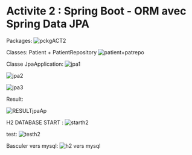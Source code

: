 # Activite 2 : Spring Boot - ORM avec Spring Data JPA

Packages:
![pckgACT2](https://user-images.githubusercontent.com/94021293/228458705-81af5001-53de-405a-9f09-775e15f599e8.png)

Classes: Patient + PatientRepository
![patient+patrepo](https://user-images.githubusercontent.com/94021293/228458785-5995f935-529f-4624-9d5c-0374ca4b9a4a.png)

Classe JpaApplication:
![jpa1](https://user-images.githubusercontent.com/94021293/228458901-e780ebd2-82ed-4584-8c08-ef6943514146.png)

![jpa2](https://user-images.githubusercontent.com/94021293/228458920-8fddabfc-d56f-4524-8044-ee9bf8df014c.png)

![jpa3](https://user-images.githubusercontent.com/94021293/228458932-3e254920-e884-48ab-8961-8a096cd2c941.png)

Result:

![RESULTjpaAp](https://user-images.githubusercontent.com/94021293/228458965-7eb277dc-4569-4663-ad60-0e8bd2ab3067.png)


H2 DATABASE START :
![starth2](https://user-images.githubusercontent.com/94021293/228459061-5e32c1e2-42a3-4d55-8868-110ffed54320.png)

test:
![testh2](https://user-images.githubusercontent.com/94021293/228459092-ea20332d-5ea9-40f1-a5ee-c685bcfe15d2.png)

Basculer vers mysql:
![h2  vers mysql](https://user-images.githubusercontent.com/94021293/228459134-11262e7b-b571-4612-bc38-2f15ff9fecf4.png)



